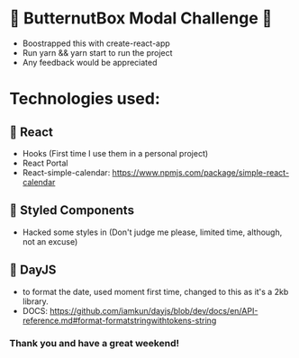 # 🐶 ButternutBox Modal Challenge 🐶

- Boostrapped this with create-react-app
- Run yarn && yarn start to run the project
- Any feedback would be appreciated

# Technologies used:

## 🦴 React
  - Hooks (First time I use them in a personal project)
  - React Portal
  - React-simple-calendar: https://www.npmjs.com/package/simple-react-calendar
## 🦴 Styled Components
  - Hacked some styles in (Don't judge me please, limited time, although, not an excuse)
## 🦴 DayJS
  - to format the date, used moment first time, changed to this as it's a 2kb library.
  - DOCS: https://github.com/iamkun/dayjs/blob/dev/docs/en/API-reference.md#format-formatstringwithtokens-string

### Thank you and have a great weekend!